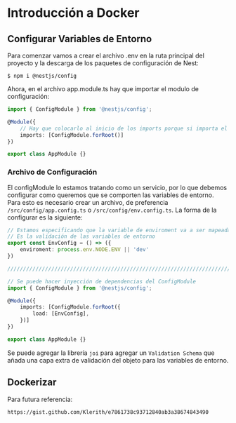 # Introducción a Docker

## Configurar Variables de Entorno

Para comenzar vamos a crear el archivo .env en la ruta principal del proyecto y la descarga de los paquetes de configuración de Nest:

```
$ npm i @nestjs/config
```

Ahora, en el archivo app.module.ts hay que importar el modulo de configuración:

```typescript
import { ConfigModule } from '@nestjs/config';

@Module({
    // Hay que colocarlo al inicio de los imports porque si importa el orden
    imports: [ConfigModule.forRoot()]
})

export class AppModule {}
```

### Archivo de Configuración

El configModule lo estamos tratando como un servicio, por lo que debemos configurar como queremos que se comporten las variables de entorno. Para esto es necesario crear un archivo, de preferencia `/src/config/app.config.ts` o `/src/config/env.config.ts`. La forma de la configurar es la siguiente:

```typescript
// Estamos especificando que la variable de enviroment va a ser mapeada de la siguiente forma
// Es la validación de las variables de entorno
export const EnvConfig = () => ({
    enviroment: process.env.NODE.ENV || 'dev'
})

//////////////////////////////////////////////////////////////////////////////////////////////

// Se puede hacer inyección de dependencias del ConfigModule
import { ConfigModule } from '@nestjs/config';

@Module({
    imports: [ConfigModule.forRoot({
        load: [EnvConfig],
    })]
})

export class AppModule {}
```

Se puede agregar la librería `joi` para agregar un `Validation Schema` que añada una capa extra de validación del objeto para las variables de entorno.

## Dockerizar

Para futura referencia:

```
https://gist.github.com/Klerith/e7861738c93712840ab3a38674843490
```
